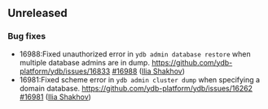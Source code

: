## Unreleased

### Bug fixes
* 16988:Fixed unauthorized error in `ydb admin database restore` when multiple database admins are in dump. https://github.com/ydb-platform/ydb/issues/16833 [#16988](https://github.com/ydb-platform/ydb/pull/16988) ([Ilia Shakhov](https://github.com/pixcc))
* 16981:Fixed scheme error in `ydb admin cluster dump` when specifying a domain database. https://github.com/ydb-platform/ydb/issues/16262 [#16981](https://github.com/ydb-platform/ydb/pull/16981) ([Ilia Shakhov](https://github.com/pixcc))

